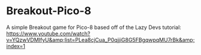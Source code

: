 # Breakout-Pico-8
A simple Breakout game for Pico-8 based off of the Lazy Devs tutorial: \
https://www.youtube.com/watch?v=YQzwVDMIfyU&amp;list=PLea8cjCua_P0qjjiG8G5FBgqwpqMU7rBk&amp;index=1
